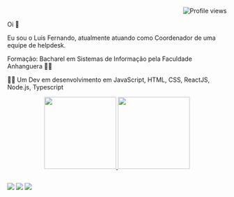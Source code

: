 <p align="right"> <img src="https://komarev.com/ghpvc/?username=LuisFMQC&color=orenge" alt="Profile views" /> </p>

Oi 👋

Eu sou o Luis Fernando, atualmente atuando como Coordenador de uma equipe de helpdesk.

Formação: Bacharel em Sistemas de Informação pela Faculdade Anhanguera 🐱‍👤 

👶🏻 Um Dev em desenvolvimento em JavaScript, HTML, CSS, ReactJS, Node.js, Typescript




<div align="center">
  <a href="https://github.com/LuisFMQC?tab=repositories">
  <img height="165em" src="https://github-readme-stats.vercel.app/api?username=LuisFMQC&show_icons=true&theme=dark&include_all_commits=true&count_private=true"/>
  <img height="165em" src="https://github-readme-stats.vercel.app/api/top-langs/?username=LuisFMQC&layout=compact&langs_count=7&theme=dark"/></a>
</div>


##


<div>
  <a href="https://instagram.com/luisfernandomqc" target="_blank"><img src="https://img.shields.io/badge/-Instagram-%23E4405F?style=for-the-badge&logo=instagram&logoColor=white"></a>
  <a href = "mailto:luismqdf@gmail.com"><img src="https://img.shields.io/badge/-Gmail-%23333?style=for-the-badge&logo=gmail&logoColor=white" target="_blank"></a>
  <a href="https://www.linkedin.com/in/luisfmqc/" target="_blank"><img src="https://img.shields.io/badge/-LinkedIn-%230077B5?style=for-the-badge&logo=linkedin&logoColor=white" target="_blank"></a>
</div>
<!---
LuisFMQC/LuisFMQC is a ✨ special ✨ repository because its `README.md` (this file) appears on your GitHub profile.
You can click the Preview link to take a look at your changes.
--->
